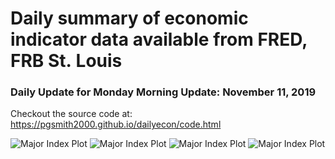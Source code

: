 Daily summary of economic indicator data available from FRED, FRB
St. Louis
================

### Daily Update for Monday Morning Update: November 11, 2019

Checkout the source code at:
<https://pgsmith2000.github.io/dailyecon/code.html>

![Major Index
Plot](https://pgsmith2000.github.io/dailyecon/output/g1.png) ![Major
Index Plot](https://pgsmith2000.github.io/dailyecon/output/g2.png)
![Major Index
Plot](https://pgsmith2000.github.io/dailyecon/output/g3.png) ![Major
Index Plot](https://pgsmith2000.github.io/dailyecon/output/g4.png)

